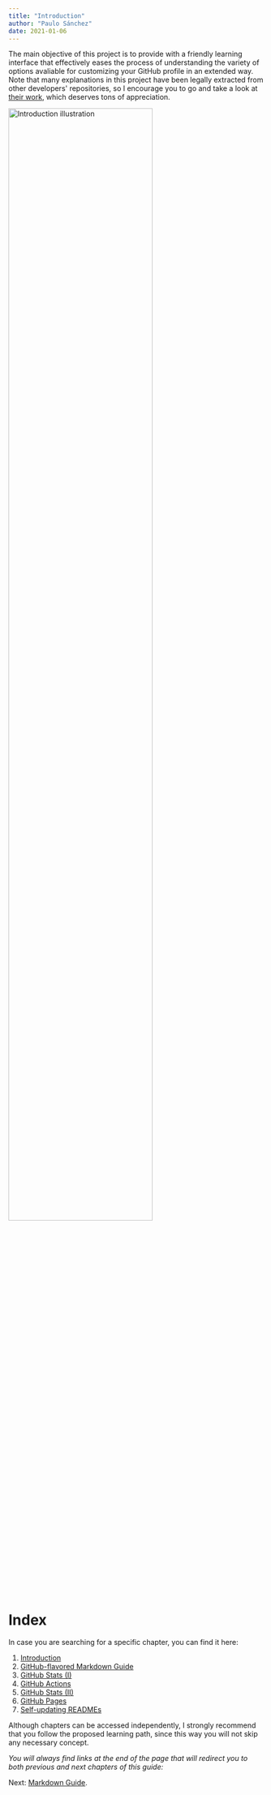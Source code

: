 ```yaml
---
title: "Introduction"
author: "Paulo Sánchez"
date: 2021-01-06
---
```


The main objective of this project is to provide with a friendly learning interface that effectively eases the process of understanding the variety of options avaliable for customizing your GitHub profile in an extended way. Note that many explanations in this project have been legally extracted from other developers' repositories, so I encourage you to go and take a look at [their work](https://erlete.github.io/github-customization-guide/accreditations/sources.html), which deserves tons of appreciation.

<img src="https://erlete.github.io/github-customization-guide/illustrations/programmer-5.svg" alt="Introduction illustration" height="75%">

# Index

In case you are searching for a specific chapter, you can find it here:

1. [Introduction](https://erlete.github.io/github-customization-guide/)
2. [GitHub-flavored Markdown Guide](https://erlete.github.io/github-customization-guide/guides/markdown-guide.html)
3. [GitHub Stats (I)]()
4. [GitHub Actions]()
5. [GitHub Stats (II)]()
6. [GitHub Pages]()
7. [Self-updating READMEs]()

Although chapters can be accessed independently, I strongly recommend that you follow the proposed learning path, since this way you will not skip any necessary concept.

_You will always find links at the end of the page that will redirect you to both previous and next chapters of this guide:_

Next: [Markdown Guide](https://erlete.github.io/github-pages-with-jekyll/guides/markdown-guide.html).
